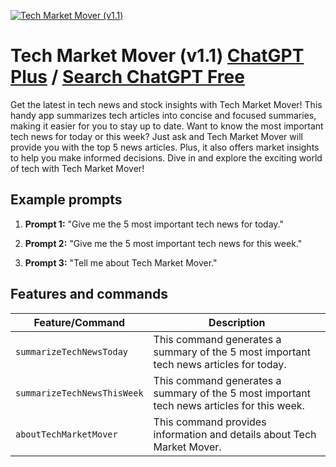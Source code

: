 
[![Tech Market Mover (v1.1)](https://files.oaiusercontent.com/file-7p8kgtfbuI8QuMHr4sLP6WsO?se=2123-10-17T18%3A05%3A48Z&sp=r&sv=2021-08-06&sr=b&rscc=max-age%3D31536000%2C%20immutable&rscd=attachment%3B%20filename%3DFrame%25201.png&sig=ejb1av0qac7Z%2BeE3I8sDui/7i5mW57DBb8oaizCPSHQ%3D)](https://chat.openai.com/g/g-nr2cTvVWt-tech-market-mover-v1-1)

# Tech Market Mover (v1.1) [ChatGPT Plus](https://chat.openai.com/g/g-nr2cTvVWt-tech-market-mover-v1-1) / [Search ChatGPT Free](https://gptcall.net/index.html#/?search=Tech%20Market%20Mover%20(v1.1))

Get the latest in tech news and stock insights with Tech Market Mover! This handy app summarizes tech articles into concise and focused summaries, making it easier for you to stay up to date. Want to know the most important tech news for today or this week? Just ask and Tech Market Mover will provide you with the top 5 news articles. Plus, it also offers market insights to help you make informed decisions. Dive in and explore the exciting world of tech with Tech Market Mover!

## Example prompts

1. **Prompt 1:** "Give me the 5 most important tech news for today."

2. **Prompt 2:** "Give me the 5 most important tech news for this week."

3. **Prompt 3:** "Tell me about Tech Market Mover."

## Features and commands

| Feature/Command | Description |
| --- | --- |
| `summarizeTechNewsToday` | This command generates a summary of the 5 most important tech news articles for today. |
| `summarizeTechNewsThisWeek` | This command generates a summary of the 5 most important tech news articles for this week. |
| `aboutTechMarketMover` | This command provides information and details about Tech Market Mover. |


